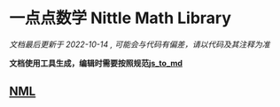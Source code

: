<!--
 * @Author: Darth_Eternalfaith darth_ef@hotmail.com
 * @Date: 2022-09-10 21:02:08
 * @LastEditors: Darth_Eternalfaith darth_ef@hotmail.com
 * @LastEditTime: 2022-09-13 23:20:55
 * @FilePath: \PrimitivesTGT-2D_Editor\js\import\PrimitivesTGT\NML.js.md
 * @Description: 
 * 
 * Copyright (c) 2022 by Darth_Eternalfaith darth_ef@hotmail.com, All Rights Reserved. 
-->

# 一点点数学 Nittle Math Library

*文档最后更新于 2022-10-14 , 可能会与代码有偏差，请以代码及其注释为准*

**文档使用工具生成，编辑时需要按照规范[js_to_md](https://github.com/D-EF/Basics/tree/master/tool/js_to_md)**

## [NML](./doc/NML.md)
